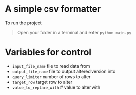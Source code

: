 # A simple csv formatter

To run the project

> Open your folder in a terminal and enter `python main.py`

# Variables for control
- `input_file_name`  file to read data from
- `output_file_name` file to output altered version into
- `query_limiter` number of rows to alter
- `target_row` target row to alter
- `value_to_replace_with` # value to alter with
